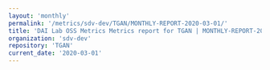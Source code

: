 ```yaml
---
layout: 'monthly'
permalink: '/metrics/sdv-dev/TGAN/MONTHLY-REPORT-2020-03-01/'
title: 'DAI Lab OSS Metrics Metrics report for TGAN | MONTHLY-REPORT-2020-03-01'
organization: 'sdv-dev'
repository: 'TGAN'
current_date: '2020-03-01'
---
```

